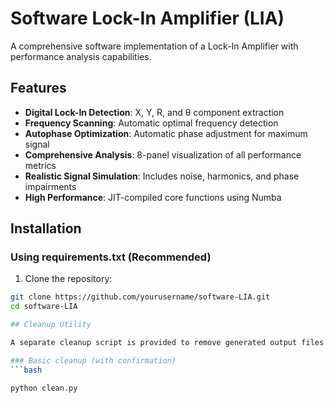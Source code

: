 # Software Lock-In Amplifier (LIA)

A comprehensive software implementation of a Lock-In Amplifier with performance analysis capabilities.

## Features

- **Digital Lock-In Detection**: X, Y, R, and θ component extraction
- **Frequency Scanning**: Automatic optimal frequency detection
- **Autophase Optimization**: Automatic phase adjustment for maximum signal
- **Comprehensive Analysis**: 8-panel visualization of all performance metrics
- **Realistic Signal Simulation**: Includes noise, harmonics, and phase impairments
- **High Performance**: JIT-compiled core functions using Numba

## Installation

### Using requirements.txt (Recommended)
1. Clone the repository:
```bash
git clone https://github.com/yourusername/software-LIA.git
cd software-LIA

## Cleanup Utility

A separate cleanup script is provided to remove generated output files:

### Basic cleanup (with confirmation)
```bash

python clean.py
